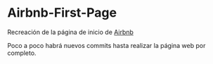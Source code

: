 # Airbnb-First-Page

Recreación de la página de inicio de [Airbnb](https://www.airbnb.es/)

Poco a poco habrá nuevos commits hasta realizar la página web por completo.
